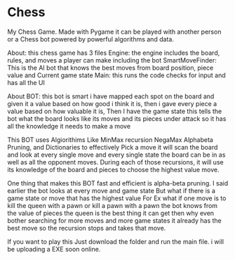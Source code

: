 # Chess
My Chess Game. Made with Pygame it can be played with another person or a Chess bot powered by powerful algorithms and data.

About:
this chess game has 3 files 
Engine: the engine includes the board, rules, and moves a player can make including the bot
SmartMoveFinder: This is the AI bot that knows the best moves from board position, piece value and Current game state
Main: this runs the code checks for input and has all the UI

About BOT:
this bot is smart i have mapped each spot on the board and given it a value based on how good i think it is,
then i gave every piece a value based on how valuable it is, Then I have the game state this tells the bot 
what the board looks like its moves and its pieces under attack so it has all the knowledge it needs to make a move

This BOT uses Algiorithims Like MinMax recursion NegaMax Alphabeta Pruning, and Dictionaries to effectively Pick a move 
it will scan the board and look at every single move and every single state the board can be in as well as all the opponent moves. 
During each of those recursions, it will use its knowledge of the board and pieces to choose the highest value move.

One thing that makes this BOT fast and efficient is alpha-beta pruning. I said earlier the bot looks at every move and game state 
But what if there is a game state or move that has the highest value For Ex what if one move is to kill the queen with a pawn or kill a pawn with a pawn
the bot knows from the value of pieces the queen is the best thing it can get then why even bother searching for more moves and more game states
it already has the best move so the recursion stops and takes that move. 

If you want to play this Just download the folder and run the main file.
i will be uploading a EXE soon online. 
